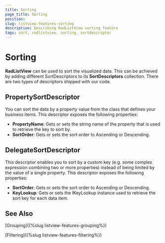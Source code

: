 ```yaml
---
title: Sorting
page_title: Sorting
position: 
slug: listview-features-sorting
description: Describing RadListView sorting feature
tags: sort, radlistview, sorting, sortdescriptor
---
```


# Sorting

**RadListView** can be used to sort the visualized data. This can be achieved by adding different SortDescriptors to its **SortDescriptors** collection. There are two types of descriptors shipped with our code.

## PropertySortDescriptor 

You can sort the data by a property value from the class that defines your business items. This descriptor exposes the following properties:

- **PropertyName**: Gets or sets the string name of the property that is used to retrieve the key to sort by.
- **SortOrder**: Gets or sets the sort order to Ascending or Descending.

## DelegateSortDescriptor 

This descriptor enables you to sort by a custom key (e.g. some complex expression combining two or more properties) instead of being limited by the value of a single property. This descriptor exposes the following properties:

- **SortOrder**: Gets or sets the sort order to Ascending or Descending.
- **KeyLookup**: Gets or sets the IKeyLookup instance used to retrieve the sort key for each data item.

## See Also

[Grouping]({%slug listview-features-grouping%})

[Filtering]({%slug listview-features-filtering%})